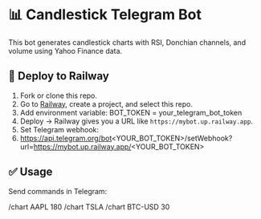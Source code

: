 # 📊 Candlestick Telegram Bot

This bot generates candlestick charts with RSI, Donchian channels, and volume using Yahoo Finance data.

## 🚀 Deploy to Railway

1. Fork or clone this repo.
2. Go to [Railway](https://railway.app/), create a project, and select this repo.
3. Add environment variable:
BOT_TOKEN = your_telegram_bot_token
4. Deploy → Railway gives you a URL like `https://mybot.up.railway.app`.
5. Set Telegram webhook:
6. https://api.telegram.org/bot<YOUR_BOT_TOKEN>/setWebhook?url=https://mybot.up.railway.app/<YOUR_BOT_TOKEN>


## ✅ Usage
Send commands in Telegram:

/chart AAPL 180
/chart TSLA
/chart BTC-USD 30
